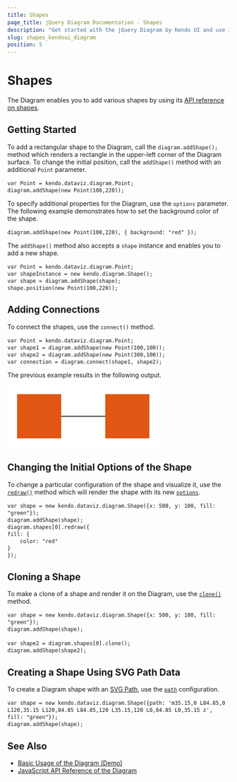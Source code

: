 ```yaml
---
title: Shapes
page_title: jQuery Diagram Documentation - Shapes
description: "Get started with the jQuery Diagram by Kendo UI and use its shape configuration options."
slug: shapes_kendoui_diagram
position: 5
---
```


# Shapes

The Diagram enables you to add various shapes by using its [API reference on shapes](/api/javascript/dataviz/diagram/shape).

## Getting Started

To add a rectangular shape to the Diagram, call the `diagram.addShape();` method which renders a rectangle in the upper-left corner of the Diagram surface. To change the initial position, call the `addShape()` method with an additional `Point` parameter.

    var Point = kendo.dataviz.diagram.Point;
    diagram.addShape(new Point(100,220));

To specify additional properties for the Diagram, use the `options` parameter. The following example demonstrates how to set the background color of the shape.

    diagram.addShape(new Point(100,220), { background: "red" });

The `addShape()` method also accepts a `shape` instance and enables you to add a new shape.

    var Point = kendo.dataviz.diagram.Point;
    var shapeInstance = new kendo.diagram.Shape();
    var shape = diagram.addShape(shape);
    shape.position(new Point(100,220));

## Adding Connections

To connect the shapes, use the `connect()` method.

    var Point = kendo.dataviz.diagram.Point;
    var shape1 = diagram.addShape(new Point(100,100));
    var shape2 = diagram.addShape(new Point(300,100));
    var connection = diagram.connect(shape1, shape2);

The previous example results in the following output.

![Kendo UI for jQuery Two connected Diagram shapes](diagram-connection.png)

## Changing the Initial Options of the Shape

To change a particular configuration of the shape and visualize it, use the [`redraw()`](/api/javascript/dataviz/diagram/shape/methods/redraw) method which will render the shape with its new [`options`](/api/javascript/dataviz/diagram/shape#configuration).

    var shape = new kendo.dataviz.diagram.Shape({x: 500, y: 100, fill: "green"});
    diagram.addShape(shape);
    diagram.shapes[0].redraw({
    fill: {
        color: "red"
    }
    });

## Cloning a Shape

To make a clone of a shape and render it on the Diagram, use the [`clone()`](/api/javascript/dataviz/diagram/shape/methods/clone) method.

    var shape = new kendo.dataviz.diagram.Shape({x: 500, y: 100, fill: "green"});
    diagram.addShape(shape);

    var shape2 = diagram.shapes[0].clone();
    diagram.addShape(shape2);

## Creating a Shape Using SVG Path Data

To create a Diagram shape with an [SVG Path](https://www.w3.org/TR/SVG11/paths.html), use the [`path`](/api/javascript/dataviz/diagram/shape/configuration/path) configuration.

    var shape = new kendo.dataviz.diagram.Shape({path: 'm35.15,0 L84.85,0 L120,35.15 L120,84.85 L84.85,120 L35.15,120 L0,84.85 L0,35.15 z', fill: "green"});
    diagram.addShape(shape);

## See Also

* [Basic Usage of the Diagram (Demo)](https://demos.telerik.com/kendo-ui/diagram/index)
* [JavaScript API Reference of the Diagram](/api/javascript/dataviz/ui/diagram)
